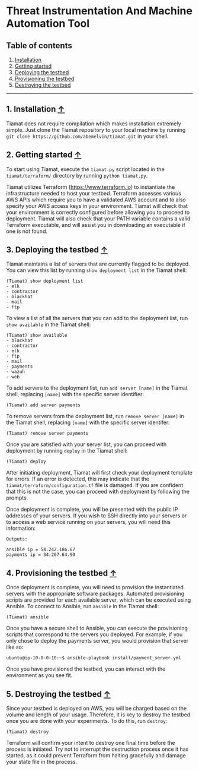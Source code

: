 # Threat Instrumentation And Machine Automation Tool

## Table of contents

1. [Installation](https://github.com/abemelvin/tiamat#1-installation-)   
2. [Getting started](https://github.com/abemelvin/tiamat#2-getting-started-)   
3. [Deploying the testbed](https://github.com/abemelvin/tiamat#3-deploying-the-testbed-)   
4. [Provisioning the testbed](https://github.com/abemelvin/tiamat#4-provisioning-the-testbed-)   
5. [Destroying the testbed](https://github.com/abemelvin/tiamat#5-destroying-the-testbed-)   

---

## 1. Installation [↑](https://github.com/abemelvin/tiamat)

Tiamat does not require compilation which makes installation extremely simple.
Just clone the Tiamat repository to your local machine by running
`git clone https://github.com/abemelvin/tiamat.git` in your shell.

## 2. Getting started [↑](https://github.com/abemelvin/tiamat)

To start using Tiamat, execute the `tiamat.py` script located in the
`tiamat/terraform/` directory by running `python tiamat.py`.

Tiamat utilizes Terraform (https://www.terraform.io) to instantiate the
infrastructure needed to host your testbed. Terraform accesses various
AWS APIs which require you to have a validated AWS account and to also
specify your AWS access keys in your environment. Tiamat will check that
your environment is correctly configured before allowing you to proceed
to deployment. Tiamat will also check that your PATH variable contains a 
valid Terraform executable, and will assist you in downloading an
executable if one is not found.

## 3. Deploying the testbed [↑](https://github.com/abemelvin/tiamat)

Tiamat maintains a list of servers that are currently flagged to be deployed.
You can view this list by running `show deployment list` in the Tiamat shell:

~~~
(Tiamat) show deployment list
- elk
- contractor
- blackhat
- mail
- ftp
~~~

To view a list of all the servers that you can add to the deployment list,
run `show available` in the Tiamat shell:

~~~
(Tiamat) show available
- blackhat
- contractor
- elk
- ftp
- mail
- payments
- wazuh
- web
~~~

To add servers to the deployment list, run `add server [name]` in the
Tiamat shell, replacing `[name]` with the specific server identifier:

~~~
(Tiamat) add server payments
~~~

To remove servers from the deployment list, run `remove server [name]` in the
Tiamat shell, replacing `[name]` with the specific server identifer:

~~~
(Tiamat) remove server payments
~~~

Once you are satisfied with your server list, you can proceed with deployment
by running `deploy` in the Tiamat shell:

~~~
(Tiamat) deploy
~~~

After initiating deployment, Tiamat will first check your deployment
template for errors. If an error is detected, this may indicate that the
`tiamat/terraform/configuration.tf` file is damaged. If you are confident
that this is not the case, you can proceed with deployment by following
the prompts.

Once deployment is complete, you will be presented with the public IP addresses
of your servers. If you wish to SSH directly into your servers or to access
a web service running on your servers, you will need this information:

~~~
Outputs:

ansible ip = 54.242.186.67
payments ip = 34.207.64.90
~~~

## 4. Provisioning the testbed [↑](https://github.com/abemelvin/tiamat)

Once deployment is complete, you will need to provision the instantiated
servers with the appropriate software packages. Automated provisioning
scripts are provided for each available server, which can be executed using
Ansible. To connect to Ansible, run `ansible` in the Tiamat shell:

~~~
(Tiamat) ansible
~~~

Once you have a secure shell to Ansible, you can execute the provisioning
scripts that correspond to the servers you deployed. For example, if you
only chose to deploy the payments server, you would provision that server
like so:

~~~
ubuntu@ip-10-0-0-10:~$ ansible-playbook install/payment_server.yml
~~~

Once you have provisioned the testbed, you can interact with the environment
as you see fit.

## 5. Destroying the testbed [↑](https://github.com/abemelvin/tiamat)

Since your testbed is deployed on AWS, you will be charged based on the
volume and length of your usage. Therefore, it is key to destroy the testbed
once you are done with your experiments. To do this, run `destroy`:

~~~
(Tiamat) destroy
~~~

Terraform will confirm your intent to destroy one final time before the process
is initiated. Try not to interrupt the destruction process once it has started,
as it could prevent Terraform from halting gracefully and damage your state
file in the process.